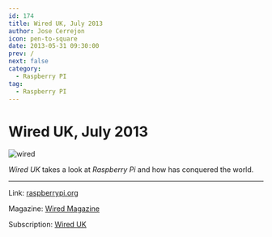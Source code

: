 ```yaml
---
id: 174
title: Wired UK, July 2013
author: Jose Cerrejon
icon: pen-to-square
date: 2013-05-31 09:30:00
prev: /
next: false
category:
  - Raspberry PI
tag:
  - Raspberry PI
---
```


# Wired UK, July 2013

![wired](/images/wired_july13.jpg)

*Wired UK* takes a look at *Raspberry Pi* and how has conquered the world.

- - -
Link: [raspberrypi.org](http://www.raspberrypi.org/archives/4103)

Magazine: [Wired Magazine](http://www.wired.co.uk/magazine)

Subscription: [Wired UK](https://www.circules.com/subscribe/wired-uk/123055)